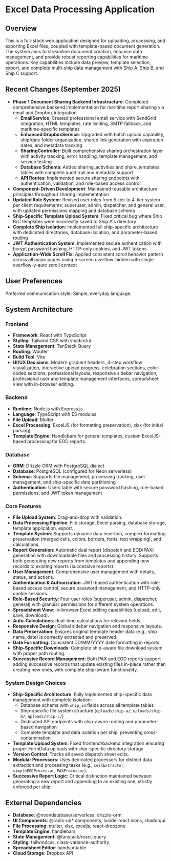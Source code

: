 # Excel Data Processing Application

## Overview
This is a full-stack web application designed for uploading, processing, and exporting Excel files, coupled with template-based document generation. The system aims to streamline document creation, enhance data management, and provide robust reporting capabilities for maritime operations. Key capabilities include data preview, template selection, export, and complete multi-ship data management with Ship A, Ship B, and Ship C support.

## Recent Changes (September 2025)
- **Phase 1 Document Sharing Backend Infrastructure**: Completed comprehensive backend implementation for maritime report sharing via email and Dropbox integration
  - **EmailService**: Created professional email service with SendGrid integration, HTML templates, rate limiting, SMTP fallback, and maritime-specific templates
  - **Enhanced DropboxService**: Upgraded with batch upload capability, ship/date folder organization, shared link generation with expiration dates, and metadata tracking
  - **SharingController**: Built comprehensive sharing orchestration layer with activity tracking, error handling, template management, and service testing
  - **Database Schema**: Added sharing_activities and share_templates tables with complete audit trail and metadata support
  - **API Routes**: Implemented secure sharing endpoints with authentication, validation, and role-based access control
- **Component-Driven Development**: Maintained reusable architecture principles throughout sharing implementation
- **Updated Role System**: Revised user roles from 5-tier to 4-tier system per client requirements: superuser, admin, dispatcher, and general user, with updated permissions mapping and database schema
- **Ship-Specific Template Upload System**: Fixed critical bug where Ship B/C templates were incorrectly saved to Ship A's directory
- **Complete Ship Isolation**: Implemented full ship-specific architecture with dedicated directories, database isolation, and parameter-based routing
- **JWT Authentication System**: Implemented secure authentication with bcrypt password hashing, HTTP-only cookies, and JWT tokens
- **Application-Wide Scroll Fix**: Applied consistent scroll behavior pattern across all major pages using h-screen overflow-hidden with single overflow-y-auto scroll context

## User Preferences
Preferred communication style: Simple, everyday language.

## System Architecture
### Frontend
- **Framework**: React with TypeScript
- **Styling**: Tailwind CSS with shadcn/ui
- **State Management**: TanStack Query
- **Routing**: Wouter
- **Build Tool**: Vite
- **UI/UX Decisions**: Modern gradient headers, 4-step workflow visualization, interactive upload progress, celebration sections, color-coded sections, professional layouts, responsive sidebar navigation, professional user and template management interfaces, spreadsheet view with in-browser editing.

### Backend
- **Runtime**: Node.js with Express.js
- **Language**: TypeScript with ES modules
- **File Upload**: Multer
- **Excel Processing**: ExcelJS (for formatting preservation), xlsx (for initial parsing)
- **Template Engine**: Handlebars for general templates, custom ExcelJS-based processing for EOD reports.

### Database
- **ORM**: Drizzle ORM with PostgreSQL dialect
- **Database**: PostgreSQL (configured for Neon serverless)
- **Schema**: Supports file management, processing tracking, user management, and ship-specific data partitioning
- **Authentication**: Users table with secure password hashing, role-based permissions, and JWT token management

### Core Features
- **File Upload System**: Drag-and-drop with validation.
- **Data Processing Pipeline**: File storage, Excel parsing, database storage, template application, export.
- **Template System**: Supports dynamic data insertion, complex formatting preservation (merged cells, colors, borders, fonts, text wrapping), and calculations.
- **Report Generation**: Automatic dual report (dispatch and EOD/PAX) generation with downloadable files and processing history. Supports both generating new reports from templates and appending new records to existing reports (successive reports).
- **User Management**: Comprehensive user management with details, status, and actions.
- **Authentication & Authorization**: JWT-based authentication with role-based access control, secure password management, and HTTP-only cookie sessions.
- **Role-Based Security**: Four user roles (superuser, admin, dispatcher, general) with granular permissions for different system operations.
- **Spreadsheet View**: In-browser Excel editing capabilities (upload, edit, save, download).
- **Auto-Calculations**: Real-time calculations for relevant fields.
- **Responsive Design**: Global sidebar navigation and responsive layouts.
- **Data Preservation**: Ensures original template header data (e.g., ship name, date) is correctly extracted and preserved.
- **Date Formatting**: Consistent DD/MM/YYYY date formatting in reports.
- **Ship-Specific Downloads**: Complete ship-aware file download system with proper path routing.
- **Successive Record Management**: Both PAX and EOD reports support adding successive records that update existing files in-place rather than creating new ones, with complete ship-aware functionality.

### System Design Choices
- **Ship-Specific Architecture**: Fully implemented ship-specific data management with complete isolation:
  - Database schema with `ship_id` fields across all template tables
  - Ship-specific file system structure (`uploads/ship-a/`, `uploads/ship-b/`, `uploads/ship-c/`)
  - Dedicated API endpoints with ship-aware routing and parameter-based navigation
  - Complete template and data isolation per ship, preventing cross-contamination
- **Template Upload System**: Fixed frontend/backend integration ensuring proper FormData uploads with ship-specific directory storage
- **Version Control**: Tracks all saved dispatch sheet edits.
- **Modular Processors**: Uses dedicated processors for distinct data extraction and processing tasks (e.g., `cellExtractor`, `simpleEODProcessor`, `PAXProcessor`).
- **Successive Report Logic**: Critical distinction maintained between generating a new report and appending to an existing one, strictly enforced per ship.

## External Dependencies
- **Database**: @neondatabase/serverless, drizzle-orm
- **UI Components**: @radix-ui/* components, lucide-react icons, shadcn/ui
- **File Processing**: multer, xlsx, exceljs, react-dropzone
- **Template Engine**: handlebars
- **State Management**: @tanstack/react-query
- **Styling**: tailwindcss, class-variance-authority
- **Spreadsheet Editor**: handsontable
- **Cloud Storage**: Dropbox API